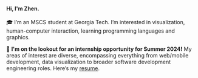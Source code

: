 #### Hi, I'm Zhen.

🎓 I’m an MSCS student at Georgia Tech. I’m interested in visualization, human-computer interaction, learning programming languages and graphics.

🚀 **I'm on the lookout for an internship opportunity for Summer 2024!** My areas of interest are diverse, encompassing everything from web/mobile development, data visualization to broader software development engineering roles. Here’s my [resume](https://lizhen.me/files/ZhenLi_Resume.pdf).

